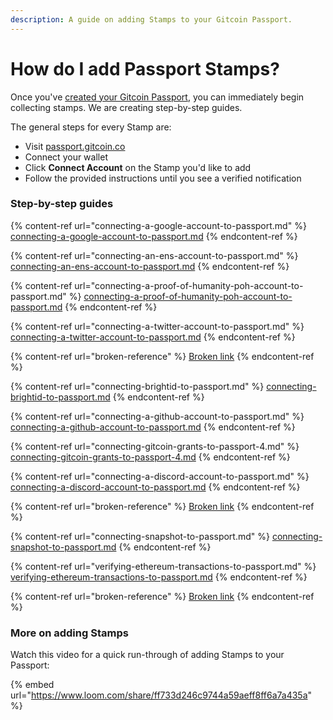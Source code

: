 ```yaml
---
description: A guide on adding Stamps to your Gitcoin Passport.
---
```


# How do I add Passport Stamps?

Once you've [created your Gitcoin Passport](../how-do-i-create-a-gitcoin-passport.md), you can immediately begin collecting stamps. We are creating step-by-step guides.

The general steps for every Stamp are:

* Visit [passport.gitcoin.co](https://passport.gitcoin.co/)
* Connect your wallet
* Click **Connect Account** on the Stamp you'd like to add
* Follow the provided instructions until you see a verified notification

### Step-by-step guides

{% content-ref url="connecting-a-google-account-to-passport.md" %}
[connecting-a-google-account-to-passport.md](connecting-a-google-account-to-passport.md)
{% endcontent-ref %}

{% content-ref url="connecting-an-ens-account-to-passport.md" %}
[connecting-an-ens-account-to-passport.md](connecting-an-ens-account-to-passport.md)
{% endcontent-ref %}

{% content-ref url="connecting-a-proof-of-humanity-poh-account-to-passport.md" %}
[connecting-a-proof-of-humanity-poh-account-to-passport.md](connecting-a-proof-of-humanity-poh-account-to-passport.md)
{% endcontent-ref %}

{% content-ref url="connecting-a-twitter-account-to-passport.md" %}
[connecting-a-twitter-account-to-passport.md](connecting-a-twitter-account-to-passport.md)
{% endcontent-ref %}

{% content-ref url="broken-reference" %}
[Broken link](broken-reference)
{% endcontent-ref %}

{% content-ref url="connecting-brightid-to-passport.md" %}
[connecting-brightid-to-passport.md](connecting-brightid-to-passport.md)
{% endcontent-ref %}

{% content-ref url="connecting-a-github-account-to-passport.md" %}
[connecting-a-github-account-to-passport.md](connecting-a-github-account-to-passport.md)
{% endcontent-ref %}

{% content-ref url="connecting-gitcoin-grants-to-passport-4.md" %}
[connecting-gitcoin-grants-to-passport-4.md](connecting-gitcoin-grants-to-passport-4.md)
{% endcontent-ref %}

{% content-ref url="connecting-a-discord-account-to-passport.md" %}
[connecting-a-discord-account-to-passport.md](connecting-a-discord-account-to-passport.md)
{% endcontent-ref %}

{% content-ref url="broken-reference" %}
[Broken link](broken-reference)
{% endcontent-ref %}

{% content-ref url="connecting-snapshot-to-passport.md" %}
[connecting-snapshot-to-passport.md](connecting-snapshot-to-passport.md)
{% endcontent-ref %}

{% content-ref url="verifying-ethereum-transactions-to-passport.md" %}
[verifying-ethereum-transactions-to-passport.md](verifying-ethereum-transactions-to-passport.md)
{% endcontent-ref %}

{% content-ref url="broken-reference" %}
[Broken link](broken-reference)
{% endcontent-ref %}

### More on adding Stamps

Watch this video for a quick run-through of adding Stamps to your Passport:&#x20;

{% embed url="https://www.loom.com/share/ff733d246c9744a59aeff8ff6a7a435a" %}
